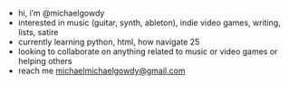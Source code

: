 -  hi, i’m @michaelgowdy
-  interested in music (guitar, synth, ableton), indie video games, writing, lists, satire
-  currently learning python, html, how navigate 25
-  looking to collaborate on anything related to music or video games or helping others
-  reach me michaelmichaelgowdy@gmail.com

<!---
michaelgowdy/michaelgowdy is a ✨ special ✨ repository because its `README.md` (this file) appears on your GitHub profile.
You can click the Preview link to take a look at your changes.
--->
